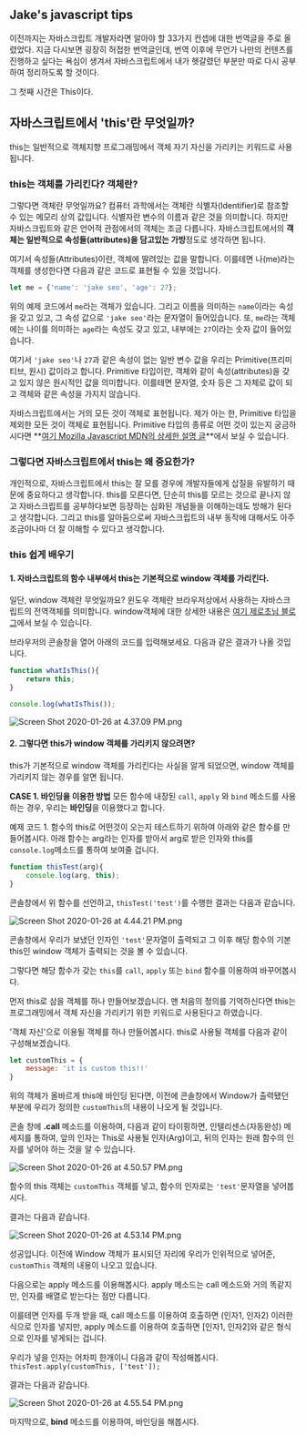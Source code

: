 ## Jake's javascript tips

이전까지는 자바스크립트 개발자라면 알아야 할 33가지 컨셉에 대한 번역글을 주로 올렸었다. 지금 다시보면 굉장히 허접한 번역글인데, 번역 이후에 무언가 나만의 컨텐츠를 진행하고 싶다는 욕심이 생겨서 자바스크립트에서 내가 헷갈렸던 부분만 따로 다시 공부하여 정리하도록 할 것이다.

그 첫째 시간은 This이다.

## 자바스크립트에서 'this'란 무엇일까?

this는 일반적으로 객체지향 프로그래밍에서 객체 자기 자신을 가리키는 키워드로 사용됩니다.

### this는 객체를 가리킨다? 객체란?

그렇다면 객체란 무엇일까요? 컴퓨터 과학에서는 객체란 식별자(Identifier)로 참조할 수 있는 메모리 상의 값입니다. 식별자란 변수의 이름과 같은 것을 의미합니다. 하지만 자바스크립트와 같은 언어적 관점에서의 객체는 조금 다릅니다. 자바스크립트에서의 **객체는 일반적으로 속성들(attributes)을 담고있는 가방**정도로 생각하면 됩니다.

여기서 속성들(Attributes)이란, 객체에 딸려있는 값을 말합니다. 이를테면 나(me)라는 객체를 생성한다면 다음과 같은 코드로 표현될 수 있을 것입니다.

```javascript
let me = {'name': 'jake seo', 'age': 27};
```

위의 예제 코드에서 `me`라는 객체가 있습니다. 그리고 이름을 의미하는 `name`이라는 속성을 갖고 있고, 그 속성 값으로 `'jake seo'`라는 문자열이 들어있습니다. 또, `me`라는 객체에는 나이를 의미하는 `age`라는 속성도 갖고 있고, 내부에는 `27`이라는 숫자 값이 들어있습니다.

여기서 `'jake seo'`나 `27`과 같은 속성이 없는 일반 변수 값을 우리는 Primitive(프리미티브, 원시) 값이라고 합니다. Primitive 타입이란, 객체와 같이 속성(attributes)을 갖고 있지 않은 원시적인 값을 의미합니다. 이를테면 문자열, 숫자 등은 그 자체로 값이 되고 객체와 같은 속성을 가지지 않습니다.

자바스크립트에서는 거의 모든 것이 객체로 표현됩니다. 제가 아는 한, Primitive 타입을 제외한 모든 것이 객체로 표현됩니다. Primitive 타입의 종류로 어떤 것이 있는지 궁금하시다면 **[여기 Mozilla Javascript MDN의 상세한 설명 글](https://developer.mozilla.org/ko/docs/Web/JavaScript/Data_structures)**에서 보실 수 있습니다. 

### 그렇다면 자바스크립트에서 this는 왜 중요한가?

개인적으로, 자바스크립트에서 this는 잘 모를 경우에 개발자들에게 삽질을 유발하기 때문에 중요하다고 생각합니다. this를 모른다면, 단순히 this를 모르는 것으로 끝나지 않고 자바스크립트를 공부하다보면 등장하는 심화된 개념들을 이해하는데도 방해가 된다고 생각합니다. 그리고 this를 알아둠으로써 자바스크립트의 내부 동작에 대해서도 아주 조금이나마 더 잘 이해할 수 있다고 생각합니다.

### this 쉽게 배우기

#### 1. 자바스크립트의 함수 내부에서 this는 기본적으로 window 객체를 가리킨다.

일단, window 객체란 무엇일까요? 윈도우 객체란 브라우저상에서 사용하는 자바스크립트의 전역객체를 의미합니다. window객체에 대한 상세한 내용은 [여기 제로초님 블로그](https://www.zerocho.com/category/JavaScript/post/573b321aa54b5e8427432946)에서 보실 수 있습니다.

브라우저의 콘솔창을 열어 아래의 코드를 입력해보세요. 다음과 같은 결과가 나올 것입니다.

```js
function whatIsThis(){
    return this;
}

console.log(whatIsThis());
```


![Screen Shot 2020-01-26 at 4.37.09 PM.png](https://images.velog.io/post-images/jakeseo_me/b59fa5c0-400e-11ea-9c3f-7b4ebf1aff9c/Screen-Shot-2020-01-26-at-4.37.09-PM.png)

#### 2. 그렇다면 this가 window 객체를 가리키지 않으려면?

this가 기본적으로 window 객체를 가리킨다는 사실을 알게 되었으면, window 객체를 가리키지 않는 경우를 알면 됩니다.

**CASE 1. 바인딩을 이용한 방법**
모든 함수에 내장된 `call`, `apply` 와 `bind` 메소드를 사용하는 경우, 우리는 **바인딩**을 이용했다고 합니다.

예제 코드 1.
함수의 this로 어떤것이 오는지 테스트하기 위하여 아래와 같은 함수를 만들어봅시다. 아래 함수는 arg라는 인자를 받아서 arg로 받은 인자와 this를 `console.log`메소드를 통하여 보여줄 겁니다.

```js
function thisTest(arg){
    console.log(arg, this);
}
```

콘솔창에서 위 함수를 선언하고, `thisTest('test')`를 수행한 결과는 다음과 같습니다.


![Screen Shot 2020-01-26 at 4.44.21 PM.png](https://images.velog.io/post-images/jakeseo_me/bd8aaa90-400f-11ea-a33f-85393e396de8/Screen-Shot-2020-01-26-at-4.44.21-PM.png)

콘솔창에서 우리가 보냈던 인자인 `'test'`문자열이 출력되고 그 이후 해당 함수의 기본 this인 window 객체가 출력되는 것을 볼 수 있습니다.

그렇다면 해당 함수가 갖는 `this`를 `call`, `apply` 또는 `bind` 함수를 이용하여 바꾸어봅시다.

먼저 this로 삼을 객체를 하나 만들어보겠습니다. 맨 처음의 정의를 기억하신다면 this는 프로그래밍에서 객체 자신을 가리키기 위한 키워드로 사용된다고 하였습니다.

'객체 자신'으로 이용될 객체를 하나 만들어봅시다. this로 사용될 객체를 다음과 같이 구성해보겠습니다.

```js
let customThis = {
    message: 'it is custom this!!'
}
```

위의 객체가 올바르게 this에 바인딩 된다면, 이전에 콘솔창에서 Window가 출력됐던 부분에 우리가 정의한 `customThis`의 내용이 나오게 될 것입니다.

콘솔 창에 **.call** 메소드를 이용하여, 다음과 같이 타이핑하면, 인텔리센스(자동완성) 메세지를 통하여, 앞의 인자는 This로 사용될 인자(Arg)이고, 뒤의 인자는 원래 함수의 인자를 넣어야 하는 것을 알 수 있습니다.

![Screen Shot 2020-01-26 at 4.50.57 PM.png](https://images.velog.io/post-images/jakeseo_me/aa5d7f50-4010-11ea-af09-35d5e72373df/Screen-Shot-2020-01-26-at-4.50.57-PM.png)

함수의 this 객체는 `customThis` 객체를 넣고, 함수의 인자로는 `'test'`문자열을 넣어봅시다.

결과는 다음과 같습니다.

![Screen Shot 2020-01-26 at 4.53.14 PM.png](https://images.velog.io/post-images/jakeseo_me/f04ffdd0-4010-11ea-af09-35d5e72373df/Screen-Shot-2020-01-26-at-4.53.14-PM.png)

성공입니다. 이전에 Window 객체가 표시되던 자리에 우리가 인위적으로 넣어준,  `customThis` 객체의 내용이 나오고 있습니다.

다음으로는 apply 메소드를 이용해봅시다. apply 메소드는 call 메소드와 거의 똑같지만, 인자를 배열로 받는다는 점만 다릅니다.

이를테면 인자를 두개 받을 때, call 메소드를 이용하여 호출하면 (인자1, 인자2) 이러한 식으로 인자를 넣지만, apply 메소드를 이용하여 호출하면 [인자1, 인자2]와 같은 형식으로 인자를 넣게되는 겁니다.

우리가 넣을 인자는 어차피 한개이니 다음과 같이 작성해봅시다. `thisTest.apply(customThis, ['test']);`

결과는 다음과 같습니다.

![Screen Shot 2020-01-26 at 4.55.54 PM.png](https://images.velog.io/post-images/jakeseo_me/610216d0-4011-11ea-bce7-439353ba9572/Screen-Shot-2020-01-26-at-4.55.54-PM.png)

마지막으로, **bind** 메소드를 이용하여, 바인딩을 해봅시다.

